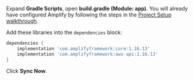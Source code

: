 Expand **Gradle Scripts**, open **build.gradle (Module: app)**. You will already have configured Amplify by following the steps in the [Project Setup walkthrough](~/lib/project-setup/create-application.md).

Add these libraries into the `dependencies` block:
```groovy
dependencies {
    implementation 'com.amplifyframework:core:1.16.13'
    implementation 'com.amplifyframework:aws-api:1.16.13'
}
```

Click **Sync Now**.
